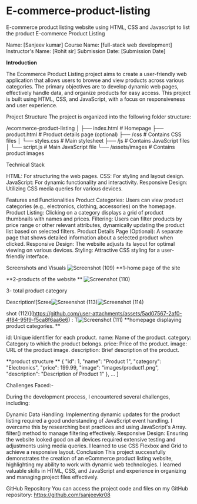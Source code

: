 # E-commerce-product-listing
E-commerce product listing website using HTML, CSS and Javascript to list the product
E-commerce Product Listing

Name: [Sanjeev kumar]
Course Name: [full-stack web development]
Instructor's Name: [Rohit sir]
Submission Date: [Submission Date]

**Introduction**

The Ecommerce Product Listing project aims to create a user-friendly web application that allows users to browse and view products across various categories. The primary objectives are to develop dynamic web pages, effectively handle data, and organize products for easy access. This project is built using HTML, CSS, and JavaScript, with a focus on responsiveness and user experience.

Project Structure
The project is organized into the following folder structure:


/ecommerce-product-listing
│
├── index.html               # Homepage
├── product.html             # Product details page (optional)
├── /css                     # Contains CSS files
│   └── styles.css          # Main stylesheet
├── /js                      # Contains JavaScript files
│   └── script.js            # Main JavaScript file
└── /assets/images                  # Contains product images

Technical Stack

HTML: For structuring the web pages.
CSS: For styling and layout design.
JavaScript: For dynamic functionality and interactivity.
Responsive Design: Utilizing CSS media queries for various devices.


Features and Functionalities
Product Categories: Users can view product categories (e.g., electronics, clothing, accessories) on the homepage.
Product Listing: Clicking on a category displays a grid of product thumbnails with names and prices.
Filtering: Users can filter products by price range or other relevant attributes, dynamically updating the product list based on selected filters.
Product Details Page (Optional): A separate page that shows detailed information about a selected product when clicked.
Responsive Design: The website adjusts its layout for optimal viewing on various devices.
Styling: Attractive CSS styling for a user-friendly interface.


Screenshots and Visuals
![Screenshot (109)](https://github.com/user-attachments/assets/0a47cb11-ae67-416f-a90d-9961931b5787)
**1-home page of the site 

**2-products of the website **
![Screenshot (110)](https://github.com/user-attachments/assets/b1316e6a-e7fc-46f6-a0e4-1bcb87b84fe1)

3-  total product category


Description![Scree![Screenshot (113)](https://github.com/user-attachments/assets/65e8fe97-2436-4246-b14f-93e8a60b5c71)![Screenshot (114)](https://github.com/user-attachments/assets/d7a9699b-1d5f-4feb-8446-5967b5ca877c)

shot (112)](https://github.com/user-attachments/assets/5ad07567-2af0-4f84-95f9-f5ca8f6aa6e6)
: T![Screenshot (111)](https://github.com/user-attachments/assets/9b825da0-4453-4d7f-a5e1-1d45a0ab2ea6)
**homepage displaying product categories.
**

id: Unique identifier for each product.
name: Name of the product.
category: Category to which the product belongs.
price: Price of the product.
image: URL of the product image.
description: Brief description of the product.

**product structure **
    {
        "id": 1,
        "name": "Product 1",
        "category": "Electronics",
        "price": 199.99,
        "image": "images/product1.png",
        "description": "Description of Product 1"
    },
    ...
]


Challenges Faced:- 

During the development process, I encountered several challenges, including:

Dynamic Data Handling: Implementing dynamic updates for the product listing required a good understanding of JavaScript event handling. I overcame this by researching best practices and using JavaScript's Array. filter() method to manage filtering effectively.
Responsive Design: Ensuring the website looked good on all devices required extensive testing and adjustments using media queries. I learned to use CSS Flexbox and Grid to achieve a responsive layout.
Conclusion
This project successfully demonstrates the creation of an eCommerce product listing website, highlighting my ability to work with dynamic web technologies. I learned valuable skills in HTML, CSS, and JavaScript and experience in organizing and managing project files effectively.

GitHub Repository
You can access the project code and files on my GitHub repository: https://github.com/sanjeevkr08
